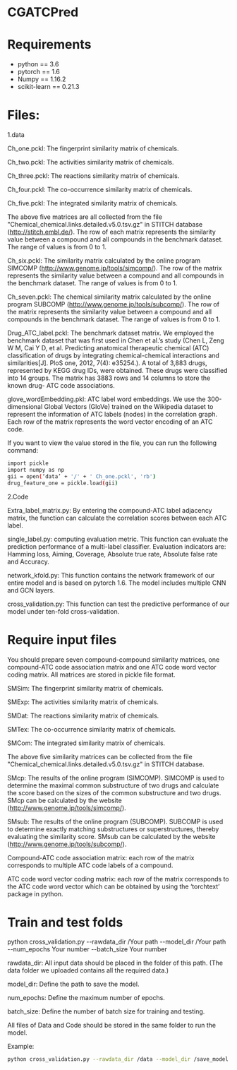 # CGATCPred

# Requirements
* python == 3.6
* pytorch == 1.6
* Numpy == 1.16.2
* scikit-learn == 0.21.3


# Files:

1.data

Ch_one.pckl: The fingerprint similarity matrix of chemicals.

Ch_two.pckl: The activities similarity matrix of chemicals.

Ch_three.pckl: The reactions similarity matrix of chemicals.

Ch_four.pckl: The co-occurrence similarity matrix of chemicals.

Ch_five.pckl: The integrated similarity matrix of chemicals.

The above five matrices are all collected from the file "Chemical_chemical.links.detailed.v5.0.tsv.gz" in STITCH database (http://stitch.embl.de/). The row of each matrix represents the similarity value between a compound and all compounds in the benchmark dataset. The range of values is from 0 to 1.

Ch_six.pckl: The similarity matrix calculated by the online program SIMCOMP (http://www.genome.jp/tools/simcomp/). The row of the matrix represents the similarity value between a compound and all compounds in the benchmark dataset. The range of values is from 0 to 1.

Ch_seven.pckl: The chemical similarity matrix calculated by the online program SUBCOMP (http://www.genome.jp/tools/subcomp/). The row of the matrix represents the similarity value between a compound and all compounds in the benchmark dataset. The range of values is from 0 to 1.

Drug_ATC_label.pckl: The benchmark dataset matrix. We employed the benchmark dataset that was first used in Chen et al.’s study (Chen L, Zeng W M, Cai Y D, et al. Predicting anatomical therapeutic chemical (ATC) classification of drugs by integrating chemical-chemical interactions and similarities[J]. PloS one, 2012, 7(4): e35254.). A total of 3,883 drugs, represented by KEGG drug IDs, were obtained. These drugs were classified into 14 groups. The matrix has 3883 rows and 14 columns to store the known drug- ATC code associations.

glove_wordEmbedding.pkl: ATC label word embeddings. We use the 300-dimensional Global Vectors (GloVe) trained on the Wikipedia dataset to represent the information of ATC labels (nodes) in the correlation graph. Each row of the matrix represents the word vector encoding of an ATC code.

If you want to view the value stored in the file, you can run the following command:

```bash
import pickle
import numpy as np
gii = open(‘data’ + '/' + ' Ch_one.pckl', 'rb')
drug_feature_one = pickle.load(gii)
```


2.Code

Extra_label_matrix.py: By entering the compound-ATC label adjacency matrix, the function can calculate the correlation scores between each ATC label.

single_label.py: computing evaluation metric. This function can evaluate the prediction performance of a multi-label classifier. Evaluation indicators are: Hamming loss, Aiming, Coverage, Absolute true rate, Absolute false rate and Accuracy.

network_kfold.py: This function contains the network framework of our entire model and is based on pytorch 1.6. The model includes multiple CNN and GCN layers.

cross_validation.py: This function can test the predictive performance of our model under ten-fold cross-validation.



# Require input files
You should prepare seven compound-compound similarity matrices, one compound-ATC code association matrix and one ATC code word vector coding matrix. All matrices are stored in pickle file format.

SMSim: The fingerprint similarity matrix of chemicals.

SMExp: The activities similarity matrix of chemicals.

SMDat: The reactions similarity matrix of chemicals.

SMTex: The co-occurrence similarity matrix of chemicals.

SMCom: The integrated similarity matrix of chemicals.

The above five similarity matrices can be collected from the file "Chemical_chemical.links.detailed.v5.0.tsv.gz" in STITCH database.

SMcp: The results of the online program (SIMCOMP). SIMCOMP is used to determine the maximal common substructure of two drugs and calculate the score based on the sizes of the common substructure and two drugs. SMcp can be calculated by the website (http://www.genome.jp/tools/simcomp/).

SMsub: The results of the online program (SUBCOMP). SUBCOMP is used to determine exactly matching substructures or superstructures, thereby evaluating the similarity score. SMsub can be calculated by the website (http://www.genome.jp/tools/subcomp/).

Compound-ATC code association matrix: each row of the matrix corresponds to multiple ATC code labels of a compound.

ATC code word vector coding matrix: each row of the matrix corresponds to the ATC code word vector which can be obtained by using the ‘torchtext’ package in python.

# Train and test folds
python cross_validation.py --rawdata_dir /Your path --model_dir /Your path --num_epochs Your number --batch_size Your number

rawdata_dir: All input data should be placed in the folder of this path. (The data folder we uploaded contains all the required data.)

model_dir: Define the path to save the model.

num_epochs: Define the maximum number of epochs.

batch_size: Define the number of batch size for training and testing.

All files of Data and Code should be stored in the same folder to run the model.

Example:

```bash
python cross_validation.py --rawdata_dir /data --model_dir /save_model --num_epochs 50 --batch_size 128
```
